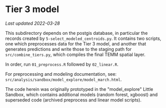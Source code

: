 # Tier 3 model 

_Last updated 2022-03-28_  

This subdirectory depends on the postgis database, in particular the records created by `5-select_modeled_centroids.py`. It contains two scripts, one which preprocesses data for the Tier 3 model, and another that generates predictions and write those to the staging path for `src/combine_tiers.py`, which compiles the final TEMM spatial layer. 

In order, run `01_preprocess.R` followed by `02_linear.R`.  

For preprocessing and modeling documentation, see: `src/analysis/sandbox/model_explore/model_march.html`.  

The code herein was originally prototyped in the "model_explore" Little Sandbox, which contains additional models (random forest, xgboost) and superseded code (archived preprocess and linear model scripts).
